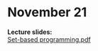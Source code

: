 # November 21

**Lecture slides:**  
[Set-based programming.pdf](https://github.com/everyloop/NET24-Databases/blob/master/Resources/Set-based%20programming.pdf)

